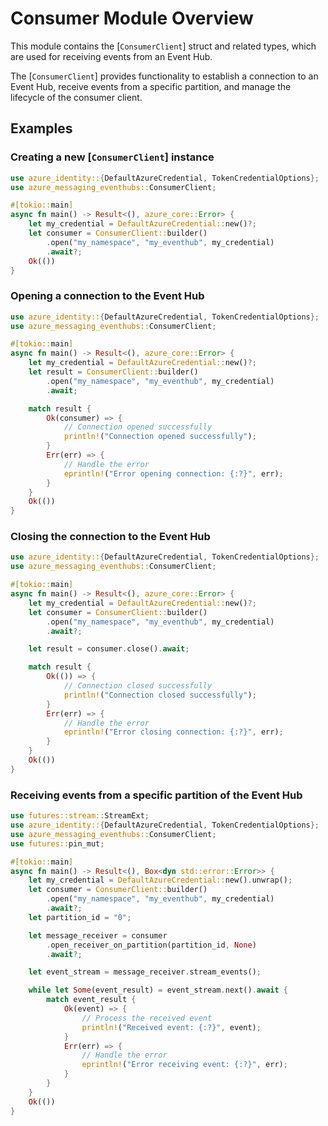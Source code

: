 # Consumer Module Overview

This module contains the [`ConsumerClient`] struct and related types, which are used for receiving events from an Event Hub.

The [`ConsumerClient`] provides functionality to establish a connection to an Event Hub, receive events from a specific partition,
and manage the lifecycle of the consumer client.

## Examples

### Creating a new [`ConsumerClient`] instance

```rust no_run
use azure_identity::{DefaultAzureCredential, TokenCredentialOptions};
use azure_messaging_eventhubs::ConsumerClient;

#[tokio::main]
async fn main() -> Result<(), azure_core::Error> {
    let my_credential = DefaultAzureCredential::new()?;
    let consumer = ConsumerClient::builder()
        .open("my_namespace", "my_eventhub", my_credential)
        .await?;
    Ok(())
}
```

### Opening a connection to the Event Hub

```rust no_run
use azure_identity::{DefaultAzureCredential, TokenCredentialOptions};
use azure_messaging_eventhubs::ConsumerClient;

#[tokio::main]
async fn main() -> Result<(), azure_core::Error> {
    let my_credential = DefaultAzureCredential::new()?;
    let result = ConsumerClient::builder()
        .open("my_namespace", "my_eventhub", my_credential)
        .await;

    match result {
        Ok(consumer) => {
            // Connection opened successfully
            println!("Connection opened successfully");
        }
        Err(err) => {
            // Handle the error
            eprintln!("Error opening connection: {:?}", err);
        }
    }
    Ok(())
}
```

### Closing the connection to the Event Hub

```rust no_run
use azure_identity::{DefaultAzureCredential, TokenCredentialOptions};
use azure_messaging_eventhubs::ConsumerClient;

#[tokio::main]
async fn main() -> Result<(), azure_core::Error> {
    let my_credential = DefaultAzureCredential::new()?;
    let consumer = ConsumerClient::builder()
        .open("my_namespace", "my_eventhub", my_credential)
        .await?;

    let result = consumer.close().await;

    match result {
        Ok(()) => {
            // Connection closed successfully
            println!("Connection closed successfully");
        }
        Err(err) => {
            // Handle the error
            eprintln!("Error closing connection: {:?}", err);
        }
    }
    Ok(())
}
```

### Receiving events from a specific partition of the Event Hub

```rust no_run
use futures::stream::StreamExt;
use azure_identity::{DefaultAzureCredential, TokenCredentialOptions};
use azure_messaging_eventhubs::ConsumerClient;
use futures::pin_mut;

#[tokio::main]
async fn main() -> Result<(), Box<dyn std::error::Error>> {
    let my_credential = DefaultAzureCredential::new().unwrap();
    let consumer = ConsumerClient::builder()
        .open("my_namespace", "my_eventhub", my_credential)
        .await?;
    let partition_id = "0";

    let message_receiver = consumer
        .open_receiver_on_partition(partition_id, None)
        .await?;

    let event_stream = message_receiver.stream_events();

    while let Some(event_result) = event_stream.next().await {
        match event_result {
            Ok(event) => {
                // Process the received event
                println!("Received event: {:?}", event);
            }
            Err(err) => {
                // Handle the error
                eprintln!("Error receiving event: {:?}", err);
            }
        }
    }
    Ok(())
}
```
